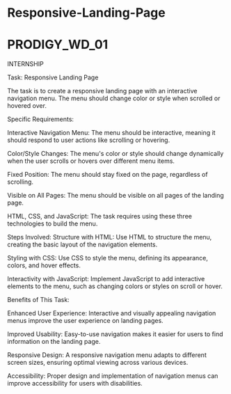 # Responsive-Landing-Page
# PRODIGY_WD_01
INTERNSHIP

Task: Responsive Landing Page

The task is to create a responsive landing page with an interactive navigation menu. The menu should change color or style when scrolled or hovered over.

Specific Requirements:

Interactive Navigation Menu: The menu should be interactive, meaning it should respond to user actions like scrolling or hovering.

Color/Style Changes: The menu's color or style should change dynamically when the user scrolls or hovers over different menu items.

Fixed Position: The menu should stay fixed on the page, regardless of scrolling.

Visible on All Pages: The menu should be visible on all pages of the landing page.

HTML, CSS, and JavaScript: The task requires using these three technologies to build the menu.

Steps Involved:
Structure with HTML: Use HTML to structure the menu, creating the basic layout of the navigation elements.

Styling with CSS: Use CSS to style the menu, defining its appearance, colors, and hover effects.

Interactivity with JavaScript: Implement JavaScript to add interactive elements to the menu, such as changing colors or styles on scroll or hover.

Benefits of This Task:

Enhanced User Experience: Interactive and visually appealing navigation menus improve the user experience on landing pages.

Improved Usability: Easy-to-use navigation makes it easier for users to find information on the landing page.

Responsive Design: A responsive navigation menu adapts to different screen sizes, ensuring optimal viewing across various devices.

Accessibility: Proper design and implementation of navigation menus can improve accessibility for users with disabilities.
